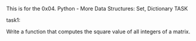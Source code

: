 This is for the 0x04. Python - More Data Structures: Set, Dictionary
TASK

task1:

Write a function that computes the square value of all integers of a matrix.
